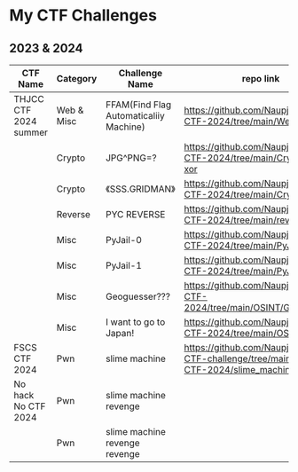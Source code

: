 # My CTF Challenges
## 2023 & 2024
| CTF Name | Category | Challenge Name | repo link |
| - | - | - | - |
| THJCC CTF 2024 summer | Web & Misc | FFAM(Find Flag Automaticaliiy Machine) | https://github.com/Naupjjin/THJCC-CTF-2024/tree/main/Web/FFAM |
| | Crypto | JPG^PNG=? | https://github.com/Naupjjin/THJCC-CTF-2024/tree/main/Crypto/img-xor |
| | Crypto | 《SSS.GRIDMAN》| https://github.com/Naupjjin/THJCC-CTF-2024/tree/main/Crypto/SSS |
| | Reverse | PYC REVERSE | https://github.com/Naupjjin/THJCC-CTF-2024/tree/main/reverse/pyc |
| | Misc | PyJail-0 | https://github.com/Naupjjin/THJCC-CTF-2024/tree/main/PyJail/stage0 |
| | Misc | PyJail-1 | https://github.com/Naupjjin/THJCC-CTF-2024/tree/main/PyJail/stage1 |
| | Misc | Geoguesser??? | https://github.com/Naupjjin/THJCC-CTF-2024/tree/main/OSINT/Geoguesser |
| | Misc | I want to go to Japan! | https://github.com/Naupjjin/THJCC-CTF-2024/tree/main/OSINT/JAPAN |
| FSCS CTF 2024 | Pwn | slime machine | https://github.com/Naupjjin/My-CTF-challenge/tree/main/FSCS-CTF-2024/slime_machine |
| No hack No CTF 2024 | Pwn | slime machine revenge | |
| | Pwn | slime machine revenge revenge | |